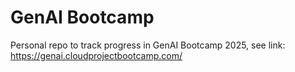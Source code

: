 # GenAI Bootcamp 
Personal repo to track progress in GenAI Bootcamp 2025, see link: https://genai.cloudprojectbootcamp.com/
